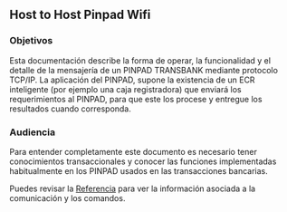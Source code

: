 ## Host to Host Pinpad Wifi

### Objetivos
Esta documentación describe la forma de operar, la funcionalidad y el detalle de la mensajería
de un PINPAD TRANSBANK mediante protocolo TCP/IP.
La aplicación del PINPAD, supone la existencia de un ECR inteligente (por ejemplo una caja
registradora) que enviará los requerimientos al PINPAD, para que este los procese y
entregue los resultados cuando corresponda.

### Audiencia
Para entender completamente este documento es necesario tener conocimientos
transaccionales y conocer las funciones implementadas habitualmente en los PINPAD usados
en las transacciones bancarias.

Puedes revisar la [Referencia](/referencia/host-to-host-wifi) para ver la información asociada a la comunicación y los comandos.
